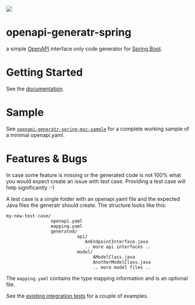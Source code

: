 [![][badge-ci]][workflow-ci]

# openapi-generatr-spring

a simple [OpenAPI][openapi] interface only code generator for [Spring Boot][springboot].
 

# Getting Started

See the [documentation][generatr-doc].


# Sample

See [`openapi-generatr-spring-mvc-sample`][generatr-sample] for a complete working sample of a minimal
 openapi.yaml.

# Features & Bugs

In case some feature is missing or the generated code is not 100% what you would expect create an issue
with test case. Providing a test case will help significantly :-) 

A test case is a single folder with an openapi.yaml file and the expected Java files the generatr should create.
The structure looks like this:

    my-new-test-case/
                     openapi.yaml
                     mapping.yaml
                     generated/
                               api/
                                  AnEndpointInterface.java
                                  .. more api interfaces ..
                               model/
                                     AModelClass.java
                                     AnotherModelClass.java
                                     .. more model files ..

The `mapping.yaml` contains the type mapping information and is an optional file.

See the [existing integration tests][generatr-int-resources] for a couple of examples. 


[badge-ci]: https://github.com/hauner/openapi-generatr-spring/workflows/ci/badge.svg
[workflow-ci]: https://github.com/hauner/openapi-generatr-spring/actions?query=workflow%3ACI

[openapi]: https://www.openapis.org/
[openapi-spec]: https://github.com/OAI/OpenAPI-Specification
[openapi-spec-types]: https://github.com/OAI/OpenAPI-Specification/blob/master/versions/3.0.2.md#dataTypes
[openapi-spec-exts]: https://github.com/OAI/OpenAPI-Specification/blob/master/versions/3.0.2.md#specificationExtensions

[springboot]: https://spring.io/projects/spring-boot
[spring-requestparam]: https://docs.spring.io/spring-framework/docs/current/javadoc-api/org/springframework/web/bind/annotation/RequestParam.html
[spring-responseentity]: https://docs.spring.io/spring-framework/docs/current/javadoc-api/org/springframework/http/ResponseEntity.html

[generatr-doc]: https://hauner.github.io/openapi-generatr-spring/
[generatr-int-resources]: https://github.com/hauner/openapi-generatr-spring/tree/master/src/testInt/resources
[generatr-gradle]: https://github.com/hauner/openapi-generatr-gradle
[generatr-sample]: https://github.com/hauner/openapi-generatr-spring-mvc-sample
